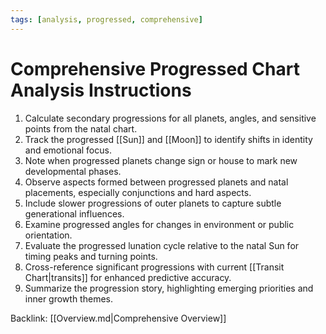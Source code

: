 ```yaml
---
tags: [analysis, progressed, comprehensive]
---
```

# Comprehensive Progressed Chart Analysis Instructions

1. Calculate secondary progressions for all planets, angles, and sensitive points from the natal chart.
2. Track the progressed [[Sun]] and [[Moon]] to identify shifts in identity and emotional focus.
3. Note when progressed planets change sign or house to mark new developmental phases.
4. Observe aspects formed between progressed planets and natal placements, especially conjunctions and hard aspects.
5. Include slower progressions of outer planets to capture subtle generational influences.
6. Examine progressed angles for changes in environment or public orientation.
7. Evaluate the progressed lunation cycle relative to the natal Sun for timing peaks and turning points.
8. Cross-reference significant progressions with current [[Transit Chart|transits]] for enhanced predictive accuracy.
9. Summarize the progression story, highlighting emerging priorities and inner growth themes.

Backlink: [[Overview.md|Comprehensive Overview]]
